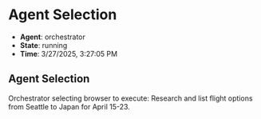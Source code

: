 # Agent Selection

- **Agent**: orchestrator
- **State**: running
- **Time**: 3/27/2025, 3:27:05 PM

## Agent Selection

Orchestrator selecting browser to execute: Research and list flight options from Seattle to Japan for April 15-23.

